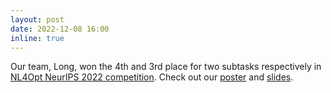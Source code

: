 ```yaml
---
layout: post
date: 2022-12-08 16:00
inline: true
---
```


Our team, Long, won the 4th and 3rd place for two subtasks respectively in [NL4Opt NeurIPS 2022 competition](https://nl4opt.github.io). Check out our [poster](https://github.com/nnnyt/nl4opt/blob/main/doc/NL4Opt-Long-poster.pdf) and [slides](https://github.com/nnnyt/nl4opt/blob/main/doc/NL4Opt-Long-slides.pdf).